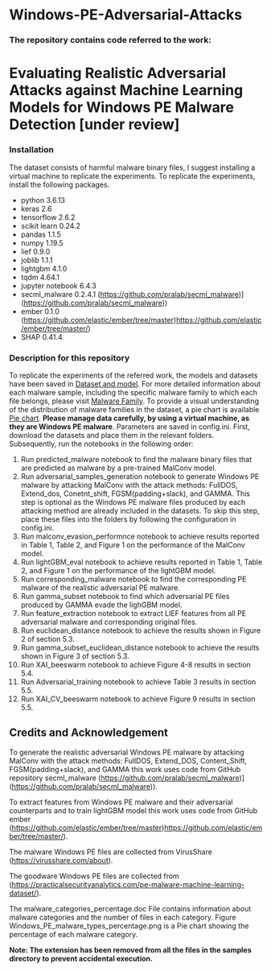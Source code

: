 # Windows-PE-Adversarial-Attacks
### The repository contains code referred to the work:  
# Evaluating Realistic Adversarial Attacks against Machine Learning Models for Windows PE Malware Detection [under review] 
### Installation  
The dataset consists of harmful malware binary files, I suggest installing a virtual machine to replicate the experiments. To replicate the experiments, install the following packages.  

* python 3.6.13
* keras 2.6
* tensorflow 2.6.2
* scikit learn 0.24.2
* pandas 1.1.5
* numpy 1.19.5
* lief 0.9.0
* joblib 1.1.1
* lightgbm 4.1.0
* tqdm 4.64.1
* jupyter notebook 6.4.3
* secml_malware 0.2.4.1 (https://github.com/pralab/secml_malware)](https://github.com/pralab/secml_malware))
* ember 0.1.0 (https://github.com/elastic/ember/tree/master)https://github.com/elastic/ember/tree/master/)
* SHAP 0.41.4
### Description for this repository
To replicate the experiments of the referred work, the models and datasets have been saved in [Dataset and model](https://unibari-my.sharepoint.com/:f:/g/personal/muhammad_imran_uniba_it/Ev6oqwqm6sBEmXrl8sHx--0BbZNdJyQwYYoAn2yHcXWnYg?e=fKyZ8f). 
For more detailed information about each malware sample, including the specific malware family to which each file belongs, please visit [Malware Family](https://unibari-my.sharepoint.com/:x:/g/personal/muhammad_imran_uniba_it/EVDHYTtz9rJEjFWSfbDlxI8BAPJkopNUffevM71T8qNOfQ?e=p1zHAc). 
To provide a visual understanding of the distribution of malware families in the dataset, a pie chart is available [Pie chart](https://unibari-my.sharepoint.com/:i:/g/personal/muhammad_imran_uniba_it/Ee3BHpjWRpJIvgQuGqz__coBZ4m6W-L0KR8LSkVJUMeszA?e=zDtBPs).
**Please manage data carefully, by using a virtual machine, as they are  Windows PE malware**. Parameters are saved in config.ini. First, download the datasets and place them in the relevant folders. Subsequently, run the notebooks in the following order:
1. Run predicted_malware notebook to find the malware binary files that are predicted as malware by a pre-trained MalConv model.
2. Run adversarial_samples_generation notebook to generate Windows PE malware by attacking MalConv with the attack methods: FullDOS, Extend_dos, Conetnt_shift, FGSM(padding+slack), and GAMMA. This step is optional as the Windows PE malware files produced by each attacking method are already included in the datasets. To skip this step, place these files into the folders by following the configuration in config.ini. 
3. Run malconv_evasion_performnce notebook to achieve results reported in Table 1, Table 2, and Figure 1 on the performance of the MalConv model.
4. Run lightGBM_eval notebook to achieve results reported in Table 1, Table 2, and Figure 1 on the performance of the lightGBM model.
5. Run corresponding_malware notebook to find the corresponding PE malware of the realistic adversarial PE malware.
6. Run gamma_subset notebook to find which adversarial PE files produced by GAMMA evade the lighGBM model.
7. Run feature_extraction notebook to extract LIEF features from all PE adversarial malware and corresponding original files.
8. Run euclidean_distance notebook to achieve the results shown in Figure 2 of section 5.3.
9. Run gamma_subset_euclidean_distance notebook to achieve the results shown in Figure 3 of section 5.3.
10. Run XAI_beeswarm notebook to achieve Figure 4-8 results in section 5.4.
11. Run Adversarial_training notebook to achieve Table 3 results in section 5.5.
12. Run XAI_CV_beeswarm notebook to achieve Figure 9 results in section 5.5.
## Credits and Acknowledgement
To generate the realistic adversarial Windows PE malware by attacking MalConv with the attack methods: FullDOS, Extend_DOS, Content_Shift, FGSM(padding+slack), and GAMMA this work uses code from GitHub repository secml_malware (https://github.com/pralab/secml_malware)](https://github.com/pralab/secml_malware)).

To extract features from Windows PE malware and their adversarial counterparts and to train lightGBM model this work uses code from GitHub ember (https://github.com/elastic/ember/tree/master)https://github.com/elastic/ember/tree/master/).

The malware Windows PE files are collected from VirusShare (https://virusshare.com/about).  

The goodware Windows PE files are collected from (https://practicalsecurityanalytics.com/pe-malware-machine-learning-dataset/).

The malware_categories_percentage.doc File contains information about malware categories and the number of files in each category. Figure Windows_PE_malware_types_percentage.png is a Pie chart showing the percentage of each malware category.


**Note: The extension has been removed from all the files in the samples directory to prevent accidental execution.**






